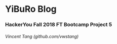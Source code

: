 # YiBuRo Blog

### HackerYou Fall 2018 FT Bootcamp Project 5

###### Vincent Tang (github.com/vwstang)